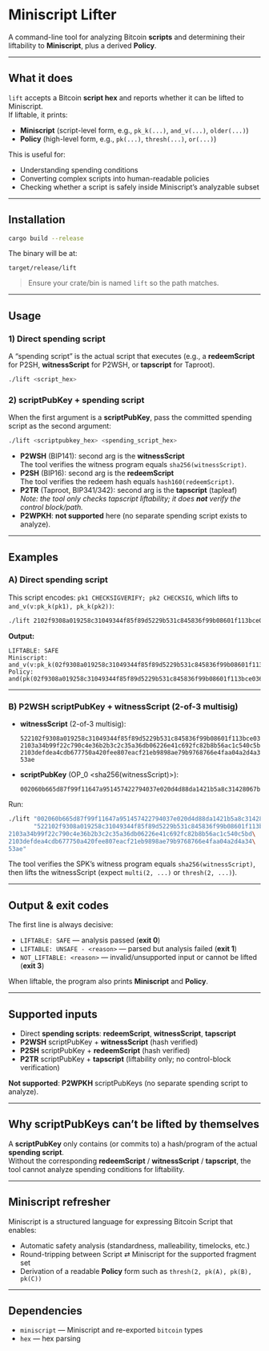 # Miniscript Lifter

A command-line tool for analyzing Bitcoin **scripts** and determining their liftability to **Miniscript**, plus a derived **Policy**.

---

## What it does

`lift` accepts a Bitcoin **script hex** and reports whether it can be lifted to Miniscript.  
If liftable, it prints:

- **Miniscript** (script-level form, e.g., `pk_k(...)`, `and_v(...)`, `older(...)`)
- **Policy** (high-level form, e.g., `pk(...)`, `thresh(...)`, `or(...)`)

This is useful for:

- Understanding spending conditions  
- Converting complex scripts into human-readable policies  
- Checking whether a script is safely inside Miniscript’s analyzable subset  

---

## Installation

```bash
cargo build --release
```

The binary will be at:

```
target/release/lift
```

> Ensure your crate/bin is named `lift` so the path matches.

---

## Usage

### 1) Direct **spending script**

A “spending script” is the actual script that executes (e.g., a **redeemScript** for P2SH, **witnessScript** for P2WSH, or **tapscript** for Taproot).

```bash
./lift <script_hex>
```

### 2) **scriptPubKey + spending script**

When the first argument is a **scriptPubKey**, pass the committed spending script as the second argument:

```bash
./lift <scriptpubkey_hex> <spending_script_hex>
```

- **P2WSH** (BIP141): second arg is the **witnessScript**  
  The tool verifies the witness program equals `sha256(witnessScript)`.
- **P2SH** (BIP16): second arg is the **redeemScript**  
  The tool verifies the redeem hash equals `hash160(redeemScript)`.
- **P2TR** (Taproot, BIP341/342): second arg is the **tapscript** (tapleaf)  
  *Note: the tool only checks tapscript liftability; it does **not** verify the control block/path.*
- **P2WPKH**: **not supported** here (no separate spending script exists to analyze).

---

## Examples

### A) Direct spending script

This script encodes: `pk1 CHECKSIGVERIFY; pk2 CHECKSIG`, which lifts to
`and_v(v:pk_k(pk1), pk_k(pk2))`:

```bash
./lift 2102f9308a019258c31049344f85f89d5229b531c845836f99b08601f113bce036f9ad2103a34b99f22c790c4e36b2b3c2c35a36db06226e41c692fc82b8b56ac1c540c5bdac
```

**Output:**
```
LIFTABLE: SAFE
Miniscript: and_v(v:pk_k(02f9308a019258c31049344f85f89d5229b531c845836f99b08601f113bce036f9),pk_k(03a34b99f22c790c4e36b2b3c2c35a36db06226e41c692fc82b8b56ac1c540c5bd))
Policy: and(pk(02f9308a019258c31049344f85f89d5229b531c845836f99b08601f113bce036f9),pk(03a34b99f22c790c4e36b2b3c2c35a36db06226e41c692fc82b8b56ac1c540c5bd))
```

---

### B) P2WSH scriptPubKey + witnessScript (2-of-3 multisig)

- **witnessScript** (2-of-3 multisig):  
  ```
  522102f9308a019258c31049344f85f89d5229b531c845836f99b08601f113bce036f9
  2103a34b99f22c790c4e36b2b3c2c35a36db06226e41c692fc82b8b56ac1c540c5bd
  2103defdea4cdb677750a420fee807eacf21eb9898ae79b9768766e4faa04a2d4a34
  53ae
  ```

- **scriptPubKey** (OP_0 <sha256(witnessScript)>):  
  ```
  002060b665d87f99f11647a951457422794037e020d4d88da1421b5a8c31428067ba
  ```

Run:
```bash
./lift "002060b665d87f99f11647a951457422794037e020d4d88da1421b5a8c31428067ba" \
       "522102f9308a019258c31049344f85f89d5229b531c845836f99b08601f113bce036f9\
2103a34b99f22c790c4e36b2b3c2c35a36db06226e41c692fc82b8b56ac1c540c5bd\
2103defdea4cdb677750a420fee807eacf21eb9898ae79b9768766e4faa04a2d4a34\
53ae"
```

The tool verifies the SPK’s witness program equals `sha256(witnessScript)`, then lifts the witnessScript (expect `multi(2, ...)` or `thresh(2, ...)`).

---

## Output & exit codes

The first line is always decisive:

- `LIFTABLE: SAFE` — analysis passed (**exit 0**)  
- `LIFTABLE: UNSAFE - <reason>` — parsed but analysis failed (**exit 1**)  
- `NOT_LIFTABLE: <reason>` — invalid/unsupported input or cannot be lifted (**exit 3**)  

When liftable, the program also prints **Miniscript** and **Policy**.

---

## Supported inputs

- Direct **spending scripts**: **redeemScript**, **witnessScript**, **tapscript**  
- **P2WSH** scriptPubKey + **witnessScript** (hash verified)  
- **P2SH** scriptPubKey + **redeemScript** (hash verified)  
- **P2TR** scriptPubKey + **tapscript** (liftability only; no control-block verification)  

**Not supported**: **P2WPKH** scriptPubKeys (no separate spending script to analyze).  

---

## Why scriptPubKeys can’t be lifted by themselves

A **scriptPubKey** only contains (or commits to) a hash/program of the actual **spending script**.  
Without the corresponding **redeemScript** / **witnessScript** / **tapscript**, the tool cannot analyze spending conditions for liftability.

---

## Miniscript refresher

Miniscript is a structured language for expressing Bitcoin Script that enables:

- Automatic safety analysis (standardness, malleability, timelocks, etc.)  
- Round-tripping between Script ⇄ Miniscript for the supported fragment set  
- Derivation of a readable **Policy** form such as `thresh(2, pk(A), pk(B), pk(C))`  

---

## Dependencies

- `miniscript` — Miniscript and re-exported `bitcoin` types  
- `hex` — hex parsing  
